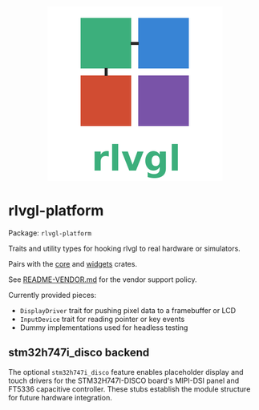 <!--
platform/README.md - Traits and utilities for hardware and simulator integration.
-->
<p align="center">
  <img src="../rlvgl-logo.png" alt="rlvgl" />
</p>

# rlvgl-platform
Package: `rlvgl-platform`

Traits and utility types for hooking rlvgl to real hardware or simulators.

Pairs with the [core](../core/README.md) and
[widgets](../widgets/README.md) crates.

See [README-VENDOR.md](./README-VENDOR.md) for the vendor support policy.

Currently provided pieces:

- `DisplayDriver` trait for pushing pixel data to a framebuffer or LCD
- `InputDevice` trait for reading pointer or key events
- Dummy implementations used for headless testing

## stm32h747i_disco backend

The optional `stm32h747i_disco` feature enables placeholder display and touch
drivers for the STM32H747I-DISCO board's MIPI-DSI panel and FT5336 capacitive
controller. These stubs establish the module structure for future hardware
integration.
